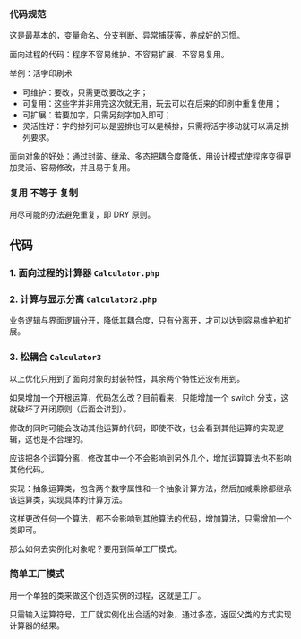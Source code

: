 ### 代码规范

这是最基本的，变量命名、分支判断、异常捕获等，养成好的习惯。

面向过程的代码：程序不容易维护、不容易扩展、不容易复用。

举例：活字印刷术
- 可维护：要改，只需更改要改之字；
- 可复用：这些字并非用完这次就无用，玩去可以在后来的印刷中重复使用；
- 可扩展：若要加字，只需另刻字加入即可；
- 灵活性好：字的排列可以是竖排也可以是横排，只需将活字移动就可以满足排列要求。

面向对象的好处：通过封装、继承、多态把耦合度降低，用设计模式使程序变得更加灵活、容易修改，并且易于复用。

### 复用 不等于 复制

用尽可能的办法避免重复，即 DRY 原则。

## 代码

### 1. 面向过程的计算器 `Calculator.php`

### 2. 计算与显示分离  `Calculator2.php`

业务逻辑与界面逻辑分开，降低其耦合度，只有分离开，才可以达到容易维护和扩展。

### 3. 松耦合 `Calculator3`

以上优化只用到了面向对象的封装特性，其余两个特性还没有用到。

如果增加一个开根运算，代码怎么改？目前看来，只能增加一个 switch 分支，这就破坏了开闭原则（后面会讲到）。

修改的同时可能会改动其他运算的代码，即使不改，也会看到其他运算的实现逻辑，这也是不合理的。

应该把各个运算分离，修改其中一个不会影响到另外几个，增加运算算法也不影响其他代码。

实现：抽象运算类，包含两个数字属性和一个抽象计算方法，然后加减乘除都继承该运算类，实现具体的计算方法。

这样更改任何一个算法，都不会影响到其他算法的代码，增加算法，只需增加一个类即可。

那么如何去实例化对象呢？要用到简单工厂模式。

###  简单工厂模式

用一个单独的类来做这个创造实例的过程，这就是工厂。

只需输入运算符号，工厂就实例化出合适的对象，通过多态，返回父类的方式实现计算器的结果。